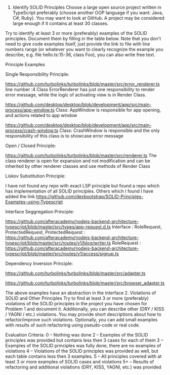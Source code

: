 1.	Identify SOLID Principles
Choose a large open source project written in TypeScript preferably (choose another OOP language if you want: Java, C#, Ruby). You may want to look at GitHub. A project may be considered large enough if it contains at least 30 classes.

Try to identify at least 3 or more (preferably) examples of the SOLID principles. Document them by filling in the table below. Note that you don't need to give code examples itself, just provide the link to file with line numbers range (or whatever you want to clearly recognize the example you describe, e.g. file hello.ts:15-36, class Foo), you can also write free text.

Principle	Examples

Single Responsibility Principle:

https://github.com/turbolinks/turbolinks/blob/master/src/error_renderer.ts    
line number :4 Class ErrorRenderer has just one responsibility to render error message, while the logic of activating view is in Render Class.


https://github.com/desktop/desktop/blob/development/app/src/main-process/app-window.ts
Class: AppWindow is responsible for app opening, and actions related to app window

https://github.com/desktop/desktop/blob/development/app/src/main-process/crash-window.ts
Class: CrashWindow is responsible and the only responsibility of this class is to showcase error message 


	
Open / Closed Principle:

https://github.com/turbolinks/turbolinks/blob/master/src/renderer.ts
The class renderer is open for expansion and not modification and can be inherited by other renderer classes and use methods of Render Class



Liskov Substitution Principle: 	

I have not found any repo with exact LSP principle but found a repo which has implementation of all SOLID principles. Others which I found I have added the link
https://github.com/devbootstrap/SOLID-Principles-Examples-using-Typescript


Interface Seggregation Principle:

https://github.com/afteracademy/nodejs-backend-architecture-typescript/blob/master/src/types/app-request.d.ts
Interface : RoleRequest, ProtectedRequest, 
ProtectedRequest : https://github.com/afteracademy/nodejs-backend-architecture-typescript/blob/master/src/routes/v1/blog/writer.ts
RoleRequest : https://github.com/afteracademy/nodejs-backend-architecture-typescript/blob/master/src/routes/v1/access/signup.ts



Dependency Inversion Principle:	

https://github.com/turbolinks/turbolinks/blob/master/src/adapter.ts

https://github.com/turbolinks/turbolinks/blob/master/src/browser_adapter.ts

	
The above examples have an abstraction in the interface 
2.	Violations of SOLID and Other Principles
Try to find at least 3 or more (preferably) violations of the SOLID principles in the project you have chosen for Problem 1 and document it. Additionally, you can describe other (DRY / KISS / YAGNI / etc.) violations.
You may provide short descriptions about how to refactor/improve such violations.
Optionally, you can add small examples with results of such refactoring using pseudo-code or real code.


Evaluation Criteria:
0 – Nothing was done
2 – Examples of the SOLID principles was provided but contains less then 3 cases for each of them 
3 – Examples of the SOLID principles was fully done, there are no examples of violations
4 – Violations of the SOLID principles was provided as well, but each table contains less then 3 examples. 
5 – All principles covered with at least 3 or more examples of SOLID cases and violations
5+ – Results of refactoring and additional violations (DRY, KISS, YAGNI, etc.) was provided
